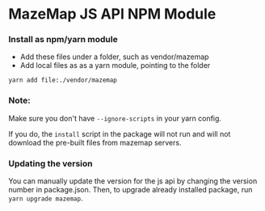 # MazeMap JS API NPM Module

### Install as npm/yarn module

- Add these files under a folder, such as vendor/mazemap
- Add local files as as a yarn module, pointing to the folder

`yarn add file:./vendor/mazemap`

### Note:

Make sure you don't have `--ignore-scripts` in your yarn config.

If you do, the `install` script in the package will not run and will not
download the pre-built files from mazemap servers.

### Updating the version

You can manually update the version for the js api by changing the version number
in package.json. Then, to upgrade already installed package, run
`yarn upgrade mazemap`.
